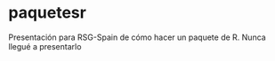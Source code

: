 # paquetesr

Presentación para RSG-Spain de cómo hacer un paquete de R. 
Nunca llegué a presentarlo
